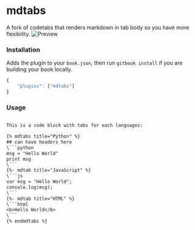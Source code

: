 # mdtabs

A fork of codetabs that renders markdown in tab body so you have more flexibility.
![Preview](./preview.png)

### Installation

Adds the plugin to your `book.json`, then run `gitbook install` if you are building your book locally.

```js
{
    "plugins": ["mdtabs"]
}
```

### Usage

```txt

This is a code block with tabs for each languages:

{% mdtabs title="Python" %}
## can have headers here
\```python
msg = "Hello World"
print msg
\```
{%- mdtab title="JavaScript" %}
\```js
var msg = "Hello World";
console.log(msg);
\```
{%- mdtab title="HTML" %}
\```html
<b>Hello World</b>
\```
{% endmdtabs %}
```
